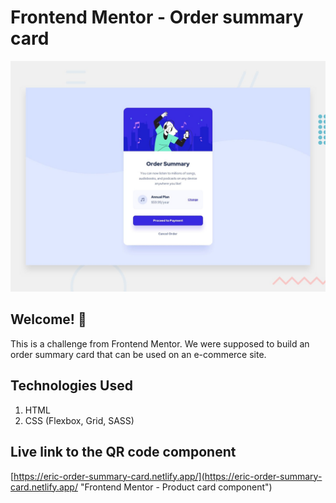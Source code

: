 # Frontend Mentor - Order summary card

![Design preview for the Order summary card coding challenge](./design/desktop-preview.jpg)

## Welcome! 👋

This is a challenge from Frontend Mentor. We were supposed to build an order summary card that can be used on an e-commerce site.

## Technologies Used

1. HTML
2. CSS (Flexbox, Grid, SASS)

## Live link to the QR code component

[https://eric-order-summary-card.netlify.app/](https://eric-order-summary-card.netlify.app/ "Frontend Mentor - Product card component")

